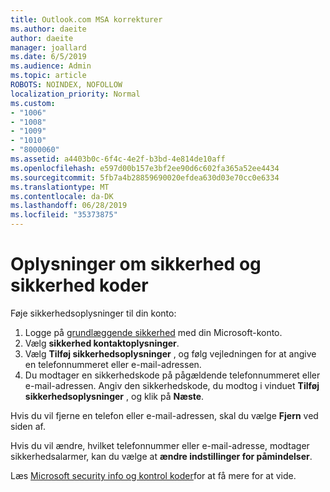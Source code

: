 ```yaml
---
title: Outlook.com MSA korrekturer
ms.author: daeite
author: daeite
manager: joallard
ms.date: 6/5/2019
ms.audience: Admin
ms.topic: article
ROBOTS: NOINDEX, NOFOLLOW
localization_priority: Normal
ms.custom:
- "1006"
- "1008"
- "1009"
- "1010"
- "8000060"
ms.assetid: a4403b0c-6f4c-4e2f-b3bd-4e814de10aff
ms.openlocfilehash: e597d00b157e3bf2ee90d6c602fa365a52ee4434
ms.sourcegitcommit: 5fb7a4b28859690020efdea630d03e70cc0e6334
ms.translationtype: MT
ms.contentlocale: da-DK
ms.lasthandoff: 06/28/2019
ms.locfileid: "35373875"
---
```

# <a name="security-info-and-security-codes"></a>Oplysninger om sikkerhed og sikkerhed koder

Føje sikkerhedsoplysninger til din konto:

1. Logge på [grundlæggende sikkerhed](https://account.microsoft.com/security) med din Microsoft-konto.
1. Vælg **sikkerhed kontaktoplysninger**.
1. Vælg **Tilføj sikkerhedsoplysninger** , og følg vejledningen for at angive en telefonnummeret eller e-mail-adressen.
1. Du modtager en sikkerhedskode på pågældende telefonnummeret eller e-mail-adressen. Angiv den sikkerhedskode, du modtog i vinduet **Tilføj sikkerhedsoplysninger** , og klik på **Næste**.

Hvis du vil fjerne en telefon eller e-mail-adressen, skal du vælge **Fjern** ved siden af.

Hvis du vil ændre, hvilket telefonnummer eller e-mail-adresse, modtager sikkerhedsalarmer, kan du vælge at **ændre indstillinger for påmindelser**.

Læs [Microsoft security info og kontrol koder](https://support.microsoft.com/help/12428/)for at få mere for at vide.
